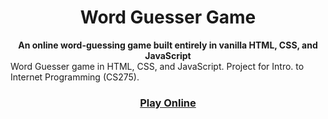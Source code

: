 <div align="center"><h1>Word Guesser Game</h1></div>
<div align="center"><strong>An online word-guessing game built entirely in vanilla HTML, CSS, and JavaScript</strong></div>
Word Guesser game in HTML, CSS, and JavaScript. Project for Intro. to Internet Programming (CS275).

<div align="center">
  <h3>
    <a href="https://averybuehler.github.io/CS275-Final-Project/">
      Play Online
    </a>
  </h3>
</div>

